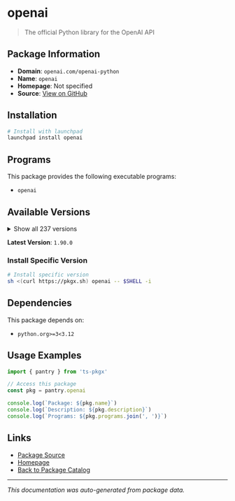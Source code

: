 # openai

> The official Python library for the OpenAI API

## Package Information

- **Domain**: `openai.com/openai-python`
- **Name**: `openai`
- **Homepage**: Not specified
- **Source**: [View on GitHub](https://github.com/pkgxdev/pantry/tree/main/projects/openai.com/openai-python/package.yml)

## Installation

```bash
# Install with launchpad
launchpad install openai
```

## Programs

This package provides the following executable programs:

- `openai`

## Available Versions

<details>
<summary>Show all 237 versions</summary>

- `1.90.0`, `1.89.0`, `1.88.0`, `1.87.0`, `1.86.0`
- `1.85.0`, `1.84.0`, `1.83.0`, `1.82.1`, `1.82.0`
- `1.81.0`, `1.80.0`, `1.79.0`, `1.78.1`, `1.78.0`
- `1.77.0`, `1.76.2`, `1.76.1`, `1.76.0`, `1.75.0`
- `1.74.1`, `1.74.0`, `1.73.0`, `1.72.0`, `1.71.0`
- `1.70.0`, `1.69.0`, `1.68.2`, `1.68.1`, `1.68.0`
- `1.67.0`, `1.66.5`, `1.66.4`, `1.66.3`, `1.66.2`
- `1.66.1`, `1.66.0`, `1.65.5`, `1.65.4`, `1.65.3`
- `1.65.2`, `1.65.1`, `1.65.0`, `1.64.0`, `1.63.2`
- `1.63.1`, `1.63.0`, `1.62.0`, `1.61.1`, `1.61.0`
- `1.60.2`, `1.60.1`, `1.60.0`, `1.59.9`, `1.59.8`
- `1.59.7`, `1.59.6`, `1.59.5`, `1.59.4`, `1.59.3`
- `1.59.2`, `1.59.1`, `1.59.0`, `1.58.1`, `1.58.0`
- `1.57.4`, `1.57.3`, `1.57.2`, `1.57.1`, `1.57.0`
- `1.56.2`, `1.56.1`, `1.56.0`, `1.55.3`, `1.55.2`
- `1.55.1`, `1.55.0`, `1.54.5`, `1.54.4`, `1.54.3`
- `1.54.2`, `1.54.1`, `1.54.0`, `1.53.1`, `1.53.0`
- `1.52.2`, `1.52.1`, `1.52.0`, `1.51.2`, `1.51.1`
- `1.51.0`, `1.50.2`, `1.50.1`, `1.50.0`, `1.49.0`
- `1.48.0`, `1.47.1`, `1.47.0`, `1.46.1`, `1.46.0`
- `1.45.1`, `1.45.0`, `1.44.1`, `1.44.0`, `1.43.1`
- `1.43.0`, `1.42.0`, `1.41.1`, `1.41.0`, `1.40.8`
- `1.40.7`, `1.40.6`, `1.40.5`, `1.40.4`, `1.40.3`
- `1.40.2`, `1.40.1`, `1.40.0`, `1.39.0`, `1.38.0`
- `1.37.2`, `1.37.1`, `1.37.0`, `1.36.1`, `1.36.0`
- `1.35.15`, `1.35.14`, `1.35.13`, `1.35.12`, `1.35.11`
- `1.35.10`, `1.35.9`, `1.35.8`, `1.35.7`, `1.35.6`
- `1.35.5`, `1.35.4`, `1.35.3`, `1.35.2`, `1.35.1`
- `1.35.0`, `1.34.0`, `1.33.0`, `1.32.1`, `1.32.0`
- `1.31.2`, `1.31.1`, `1.31.0`, `1.30.5`, `1.30.4`
- `1.30.3`, `1.30.2`, `1.30.1`, `1.30.0`, `1.29.0`
- `1.28.2`, `1.28.1`, `1.28.0`, `1.27.0`, `1.26.0`
- `1.25.2`, `1.25.1`, `1.25.0`, `1.24.1`, `1.24.0`
- `1.23.6`, `1.23.5`, `1.23.4`, `1.23.3`, `1.23.2`
- `1.23.1`, `1.23.0`, `1.22.0`, `1.21.2`, `1.21.1`
- `1.21.0`, `1.20.0`, `1.19.0`, `1.18.0`, `1.17.1`
- `1.17.0`, `1.16.2`, `1.16.1`, `1.16.0`, `1.15.0`
- `1.14.3`, `1.14.2`, `1.14.1`, `1.14.0`, `1.13.4`
- `1.13.3`, `1.13.2`, `1.13.1`, `1.13.0`, `1.12.0`
- `1.11.1`, `1.11.0`, `1.10.0`, `1.9.0`, `1.8.0`
- `1.7.2`, `1.7.1`, `1.7.0`, `1.6.1`, `1.6.0`
- `1.5.0`, `1.4.0`, `1.3.9`, `1.3.8`, `1.3.7`
- `1.3.6`, `1.3.5`, `1.3.4`, `1.3.3`, `1.3.2`
- `1.3.1`, `1.3.0`, `1.2.4`, `1.2.3`, `1.2.2`
- `1.2.1`, `1.2.0`, `1.1.2`, `1.1.0`, `1.0.1`
- `1.0.0`, `0.28.1`, `0.28.0`, `0.27.10`, `0.27.9`
- `0.27.8`, `0.27.7`, `0.27.6`, `0.27.5`, `0.27.4`
- `0.27.3`, `0.27.2`

</details>

**Latest Version**: `1.90.0`

### Install Specific Version

```bash
# Install specific version
sh <(curl https://pkgx.sh) openai -- $SHELL -i
```

## Dependencies

This package depends on:

- `python.org>=3<3.12`

## Usage Examples

```typescript
import { pantry } from 'ts-pkgx'

// Access this package
const pkg = pantry.openai

console.log(`Package: ${pkg.name}`)
console.log(`Description: ${pkg.description}`)
console.log(`Programs: ${pkg.programs.join(', ')}`)
```

## Links

- [Package Source](https://github.com/pkgxdev/pantry/tree/main/projects/openai.com/openai-python/package.yml)
- [Homepage](#)
- [Back to Package Catalog](../../../package-catalog.md)

---

*This documentation was auto-generated from package data.*
